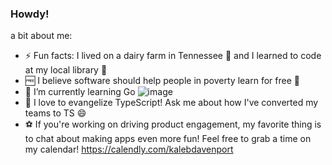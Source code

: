 ### Howdy!

<!--
**kalebjdavenport/kalebjdavenport** is a ✨ _special_ ✨ repository because its `README.md` (this file) appears on your GitHub profile.

Here are some ideas to get you started:

-->
a bit about me:
 
 - ⚡ Fun facts: I lived on a dairy farm in Tennessee 🐄 and I learned to code at my local library 📖
 - 🆓 I believe software should help people in poverty learn for free 📱
 - 🌱 I’m currently learning Go ![image](https://github.com/kalebjdavenport/kalebjdavenport/assets/40645927/57780ce7-fa40-4bf8-92dc-3b2b021d5a30)
 - 💬 I love to evangelize TypeScript! Ask me about how I've converted my teams to TS 😄
 - ⚽ If you're working on driving product engagement, my favorite thing is to chat about making apps even more fun! Feel free to grab a time on my calendar! https://calendly.com/kalebdavenport
